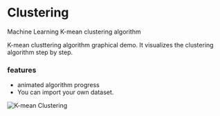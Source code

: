 # Clustering

Machine Learning K-mean clustering algorithm

K-mean clusttering algorithm graphical demo. It visualizes the clustering algorithm step by step.

### features
* animated algorithm progress
* You can import your own dataset.

![K-mean Clustering](https://m-shaeri.ir/blog/wp-content/uploads/2021/05/K-mean.jpg)

